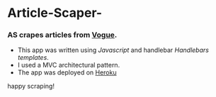 # Article-Scaper-

### AS crapes articles from [Vogue](https://www.vogue.com/).

- This app was written using _Javascript_ and handlebar _Handlebars templates_.
- I used a MVC architectural pattern.
- The app was deployed on [Heroku](https://voguescraper.herokuapp.com/articles)

happy scraping!
